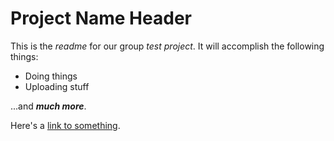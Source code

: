 Project Name Header
===================

This is the *readme* for our group _test project_.  It will accomplish the following things:

  * Doing things
  * Uploading stuff

...and ___much more___.

Here's a [link to something](http://www.google.com/).

